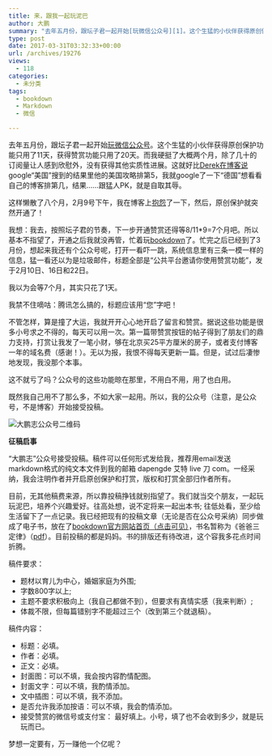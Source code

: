 ```yaml
---
title: 来，跟我一起玩泥巴
author: 大鹏
summary: "去年五月份，跟坛子君一起开始[玩微信公众号][1]。这个生猛的小伙伴获得原创保护功能只用了11天，获得赞赏功能只用了20天。而我硬挺了大概两个月，除了几十的订阅量让人感到欣慰外，没有获得其他实质性进展。这就好比[Derek在博客说][2]google“美国”搜到的结果里他的美国攻略排第5，我就google了一下“德国”想看看自己的博客排第几，结果&#8230;&#8230;跟猛人PK，就是自取其辱。"
type: post
date: 2017-03-31T03:32:33+00:00
url: /archives/19276
views:
  - 118
categories:
  - 未分类
tags:
  - bookdown
  - Markdown
  - 微信

---
```

去年五月份，跟坛子君一起开始[玩微信公众号][1]。这个生猛的小伙伴获得原创保护功能只用了11天，获得赞赏功能只用了20天。而我硬挺了大概两个月，除了几十的订阅量让人感到欣慰外，没有获得其他实质性进展。这就好比[Derek在博客说][2]google“美国”搜到的结果里他的美国攻略排第5，我就google了一下“德国”想看看自己的博客排第几，结果&#8230;&#8230;跟猛人PK，就是自取其辱。

这样懒散了八个月，2月9号下午，我在博客上[抱怨][3]了一下，然后，原创保护就突然开通了！

我想：我去，按照坛子君的节奏，下一步开通赞赏还得等8/11*9=7个月吧。所以基本不指望了，开通之后我就没再管，忙着玩[bookdown][4]了。忙完之后已经到了3月份，想起来我还有个公众号呢，打开一看吓一跳，系统信息里有三条一模一样的信息，猛一看还以为是垃圾邮件，标题全部是“公共平台邀请你使用赞赏功能”，发于2月10日、16日和22日。

我以为会等7个月，其实只花了1天。

我禁不住嘀咕：腾讯怎么搞的，标题应该用“您”字吧！

不管怎样，算是撞了大运，我就开开心心地开启了留言和赞赏。据说这些功能是很多小号求之不得的，每天可以用一次。第一篇带赞赏按钮的帖子得到了朋友们的鼎力支持，打赏让我发了一笔小财，够在北京买25平方厘米的房子，或者支付博客一年的域名费（感谢！）。无以为报，我恨不得每天更新一篇。但是，试过后凄惨地发现，我没那个本事。

这不就亏了吗？公众号的这些功能晾在那里，不用白不用，用了也白用。

既然我自己用不了那么多，不如大家一起用。所以，我的公众号（注意，是公众号，不是博客）开始接受投稿。

![大鹏志公众号二维码][5]

**征稿启事**

“大鹏志”公众号接受投稿。稿件可以任何形式发给我，推荐用email发送markdown格式的纯文本文件到我的邮箱 dapengde 艾特 live 刀 com。一经采纳，我会注明作者并开启原创保护和打赏，版权和打赏全部归作者所有。

目前，无其他稿费来源，所以靠投稿挣钱就别指望了。我们就当交个朋友，一起玩玩泥巴，培养个兴趣爱好。往高处想，说不定将来一起出本书; 往低处看，至少给生活留下了一点记录。我已经把现有的投稿文章（无论是否在公众号采纳）同步做成了电子书，放在了[bookdown官方网站首页（点击可见）][6]，书名暂称为《爸爸三定律》（[pdf][7]）。目前投稿的都是妈妈。书的排版还有待改进，这个容我多花点时间折腾。

稿件要求：

  * 题材以育儿为中心，婚姻家庭为外围;
  * 字数800字以上;
  * 主题不要求积极向上（我自己都做不到），但要求有真情实感（我来判断）;
  * 体裁不限，但每篇错别字不能超过三个（改到第三个就退稿）。

稿件内容：

  * 标题：必填。
  * 作者：必填。
  * 正文：必填。
  * 封面图：可以不填，我会按内容酌情配图。
  * 封面文字：可以不填，我酌情添加。
  * 文中插图：可以不填，我不添加。
  * 是否允许我添加按语：可以不填，我会酌情添加。
  * 接受赞赏的微信号或支付宝： 最好填上。小号，填了也不会收到多少，就是玩玩而已。

梦想一定要有，万一赚他一个亿呢？

 [1]: http://pzhao.org/archives/18799
 [2]: http://cn.derekyang.us/google/#comment-1606
 [3]: http://pzhao.org/archives/19083
 [4]: http://pzhao.org/archives/19122
 [5]: http://pzhao.org/wp-content/uploads/2016/10/dapeng-de200.jpg
 [6]: https://bookdown.org
 [7]: https://bookdown.org/baydap/papasdiary/papasdiary.pdf
